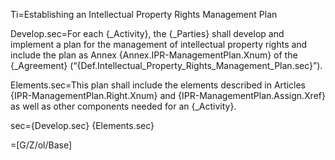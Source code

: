 Ti=Establishing an Intellectual Property Rights Management Plan

Develop.sec=For each {_Activity}, the {_Parties} shall develop and implement a plan for the management of intellectual property rights and include the plan as Annex {Annex.IPR-ManagementPlan.Xnum} of the {_Agreement} (“{Def.Intellectual_Property_Rights_Management_Plan.sec}”). 

Elements.sec=This plan shall include the elements described in Articles {IPR-ManagementPlan.Right.Xnum} and {IPR-ManagementPlan.Assign.Xref} as well as other components needed for an {_Activity}.

sec={Develop.sec}  {Elements.sec}

=[G/Z/ol/Base]